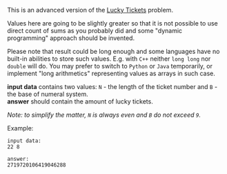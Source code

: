 This is an advanced version of the [Lucky Tickets](./lucky-tickets) problem.

Values here are going to be slightly greater so that it is not possible to use direct count of sums as you probably did
and some "dynamic programming" approach should be invented.

<div class="attention">
Please note that result could be long enough and some languages have no built-in abilities to store such values. E.g. with
<code>C++</code> neither <code>long long</code> nor <code>double</code> will do. You may prefer to switch to
<code>Python</code> or <code>Java</code> temporarily, or implement "long arithmetics" representing values as arrays in such case.
</div>

**input data** contains two values: `N` - the length of the ticket number and `B` - the base of numeral system.  
**answer** should contain the amount of lucky tickets.

*Note: to simplify the matter, `N` is always even and `B` do not exceed `9`.*

Example:

	input data:
	22 8

	answer:
	2719720106419046288
